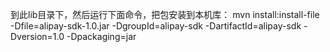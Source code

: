 到此lib目录下，然后运行下面命令，把包安装到本机库：
mvn install:install-file -Dfile=alipay-sdk-1.0.jar -DgroupId=alipay-sdk -DartifactId=alipay-sdk -Dversion=1.0 -Dpackaging=jar